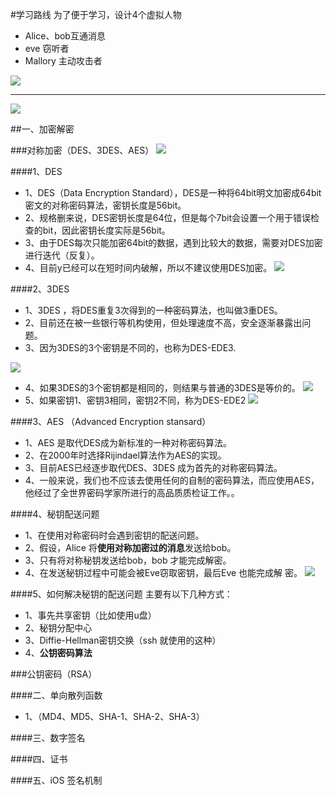 #学习路线
为了便于学习，设计4个虚拟人物
- Alice、bob互通消息
- eve 窃听者
- Mallory 主动攻击者


![](/assets/Snip20180615_16.png)
***
![](/assets/Snip20180615_17.png)


##一、加密解密

###对称加密（DES、3DES、AES）
![](/assets/Snip20180614_6.png)

####1、DES
- 1、DES（Data Encryption Standard），DES是一种将64bit明文加密成64bit密文的对称密码算法，密钥长度是56bit。
- 2、规格删来说，DES密钥长度是64位，但是每个7bit会设置一个用于错误检查的bit，因此密钥长度实际是56bit。
- 3、由于DES每次只能加密64bit的数据，遇到比较大的数据，需要对DES加密进行迭代（反复）。
- 4、目前y已经可以在短时间内破解，所以不建议使用DES加密。
![](/assets/Snip20180614_1.png)

####2、3DES
- 1、3DES ，将DES重复3次得到的一种密码算法，也叫做3重DES。
- 2、目前还在被一些银行等机构使用，但处理速度不高，安全逐渐暴露出问题。
- 3、因为3DES的3个密钥是不同的，也称为DES-EDE3.

![](/assets/Snip20180614_2.png)
- 4、如果3DES的3个密钥都是相同的，则结果与普通的3DES是等价的。
![](/assets/Snip20180614_4.png)
- 5、如果密钥1、密钥3相同，密钥2不同，称为DES-EDE2
![](/assets/Snip20180614_5.png)

####3、AES （Advanced Encryption stansard）

- 1、AES 是取代DES成为新标准的一种对称密码算法。
- 2、在2000年时选择Rijindael算法作为AES的实现。
- 3、目前AES已经逐步取代DES、3DES 成为首先的对称密码算法。
- 4、一般来说，我们也不应该去使用任何的自制的密码算法，而应使用AES，他经过了全世界密码学家所进行的高品质质检证工作。。



####4、秘钥配送问题
- 1、在使用对称密码时会遇到密钥的配送问题。
- 2、假设，Alice 将**使用对称加密过的消息**发送给bob。
- 3、只有将对称秘钥发送给bob，bob 才能完成解密。
- 4、在发送秘钥过程中可能会被Eve窃取密钥，最后Eve 也能完成解
密。
![](/assets/Snip20180614_7.png)


####5、如何解决秘钥的配送问题
主要有以下几种方式：
- 1、事先共享密钥（比如使用u盘）
- 2、秘钥分配中心
- 3、Diffie-Hellman密钥交换（ssh 就使用的这种）
- 4、**公钥密码算法**






###公钥密码（RSA）




####二、单向散列函数

- 1、（MD4、MD5、SHA-1、SHA-2、SHA-3）

####三、数字签名


####四、证书

####五、iOS 签名机制